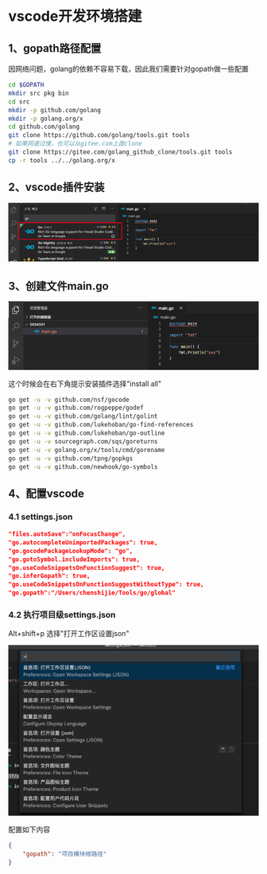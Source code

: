 # vscode开发环境搭建

## 1、gopath路径配置

因网络问题，golang的依赖不容易下载，因此我们需要针对gopath做一些配置

```bash
cd $GOPATH
mkdir src pkg bin
cd src
mkdir -p github.com/golang
mkdir -p golang.org/x
cd github.com/golang
git clone https://github.com/golang/tools.git tools
# 如果网速过慢，也可以从gitee.com上面clone
git clone https://gitee.com/golang_github_clone/tools.git tools
cp -r tools ../../golang.org/x
```

## 2、vscode插件安装

![image-20200917033417631](01-%E7%8E%AF%E5%A2%83%E6%90%AD%E5%BB%BA.assets/image-20200917033417631.png)

## 3、创建文件main.go

![image-20200917033518553](01-%E7%8E%AF%E5%A2%83%E6%90%AD%E5%BB%BA.assets/image-20200917033518553.png)

这个时候会在右下角提示安装插件选择"install all"

```bash
go get -u -v github.com/nsf/gocode
go get -u -v github.com/rogpeppe/godef
go get -u -v github.com/golang/lint/golint
go get -u -v github.com/lukehoban/go-find-references
go get -u -v github.com/lukehoban/go-outline
go get -u -v sourcegraph.com/sqs/goreturns
go get -u -v golang.org/x/tools/cmd/gorename
go get -u -v github.com/tpng/gopkgs
go get -u -v github.com/newhook/go-symbols
```

## 4、配置vscode

### 4.1 settings.json

```json
"files.autoSave":"onFocusChange",
"go.autocompleteUnimportedPackages": true, 
"go.gocodePackageLookupMode": "go", 
"go.gotoSymbol.includeImports": true, 
"go.useCodeSnippetsOnFunctionSuggest": true, 
"go.inferGopath": true, 
"go.useCodeSnippetsOnFunctionSuggestWithoutType": true,
"go.gopath":"/Users/chenshijie/Tools/go/global"
```

### 4.2 执行项目级settings.json

Alt+shift+p 选择"打开工作区设置json"

![image-20200917040459008](01-vscode%E5%BC%80%E5%8F%91%E7%8E%AF%E5%A2%83%E6%90%AD%E5%BB%BA.assets/image-20200917040459008.png)

配置如下内容

```json
{
    "gopath": "项目模块根路径"
}
```


